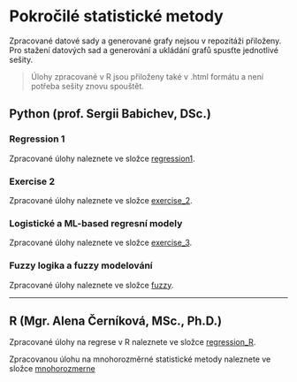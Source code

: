 # Pokročilé statistické metody

Zpracované datové sady a generované grafy nejsou v repozitáži přiloženy. Pro stažení datových sad a generování a ukládání grafů spusťte jednotlivé sešity.

> Úlohy zpracované v R jsou přiloženy také v .html formátu a není potřeba sešity znovu spouštět.

## Python (prof. Sergii Babichev, DSc.)

### Regression 1

Zpracované úlohy naleznete ve složce [regression1](./regression1/ "Zpracované úlohy Regrese 1").

### Exercise 2

Zpracované úlohy naleznete ve složce [exercise_2](./exercise_2/ "Zpracované úlohy Loess a mnohonásobné regrese").

### Logistické a ML-based regresní modely

Zpracované úlohy naleznete ve složce [exercise_3](./exercise_3/ "Zpracované úlohy na logistické a ML-based regresní modely").

### Fuzzy logika a fuzzy modelování

Zpracované úlohy naleznete ve složce [fuzzy](./fuzzy/ "Zpracovaná úloha na fuzzy modelování ovládání klimatizace").

---

## R (Mgr. Alena Černíková, MSc., Ph.D.)

Zpracované úlohy na regrese v R naleznete ve složce [regression_R](./regression_R/ "Zpracované úlohy na regrese v R"). 

Zpracovanou úlohu na mnohorozměrné statistické metody naleznete ve složce [mnohorozmerne](./mnohorozmerne/ "Mnohorozměrné statistické metody - Vína")